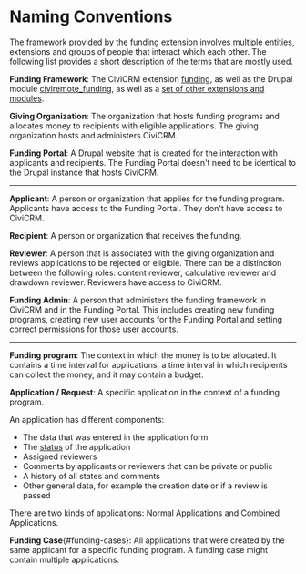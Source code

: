 # Naming Conventions

The framework provided by the funding extension involves multiple entities, extensions and groups of people that interact which each other. The following list provides a short description of the terms that are mostly used.

**Funding Framework**: The CiviCRM extension [funding](https://github.com/systopia/funding), as well as the Drupal module [civiremote_funding](https://github.com/systopia/drupal-civiremote_funding/), as well as a [set of other extensions and modules](./index.md#we-need-your-support).

**Giving Organization**: The organization that hosts funding programs and allocates money to recipients with eligible applications. The giving organization hosts and administers CiviCRM.

**Funding Portal**: A Drupal website that is created for the interaction with applicants and recipients. The Funding Portal doesn't need to be identical to the Drupal instance that hosts CiviCRM.

-------------

**Applicant**: A person or organization that applies for the funding program. Applicants have access to the Funding Portal. They don't have access to CiviCRM.

**Recipient**: A person or organization that receives the funding.

**Reviewer**: A person that is associated with the giving organization and reviews applications to be rejected or eligible. There can be a distinction between the following roles: content reviewer, calculative reviewer and drawdown reviewer. Reviewers have access to CiviCRM.

**Funding Admin**: A person that administers the funding framework in CiviCRM and in the Funding Portal. This includes creating new funding programs, creating new user accounts for the Funding Portal and setting correct permissions for those user accounts.

------------

**Funding program**: The context in which the money is to be allocated. It contains a time interval for applications, a time interval in which recipients can collect the money, and it may contain a budget.

**Application / Request**: A specific application in the context of a funding program.

An application has different components:

  * The data that was entered in the application form
  * The [status](./usage/application-states.md) of the application
  * Assigned reviewers
  * Comments by applicants or reviewers that can be private or public
  * A history of all states and comments
  * Other general data, for example the creation date or if a review is passed

There are two kinds of applications: Normal Applications and Combined Applications.

**Funding Case**{#funding-cases}: All applications that were created by the same applicant for a specific funding program. A funding case might contain multiple applications.
